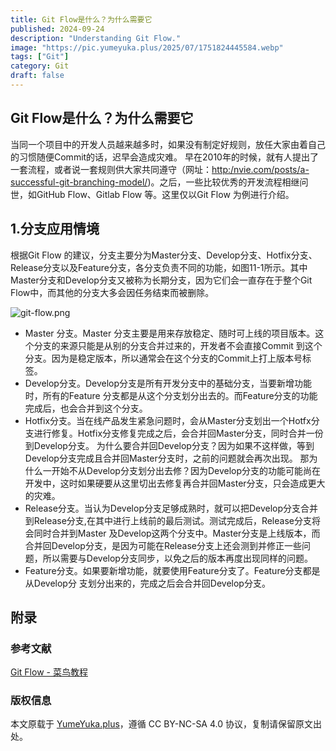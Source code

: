 ```yaml
---
title: Git Flow是什么？为什么需要它
published: 2024-09-24
description: "Understanding Git Flow."
image: "https://pic.yumeyuka.plus/2025/07/1751824445584.webp"
tags: ["Git"]
category: Git
draft: false
---
```



## Git Flow是什么？为什么需要它
当同一个项目中的开发人员越来越多时，如果没有制定好规则，放任大家由着自己的习惯随便Commit的话，迟早会造成灾难。
早在2010年的时候，就有人提出了一套流程，或者说一套规则供大家共同遵守（网址：[http:/nvie.com/posts/a-successful-git-branching-model/](http:/nvie.com/posts/a-successful-git-branching-model/))。之后，一些比较优秀的开发流程相继问世，如GitHub Flow、Gitlab Flow 等。这里仅以Git Flow 为例进行介绍。
## 1.分支应用情境
根据Git Flow 的建议，分支主要分为Master分支、Develop分支、Hotfix分支、Release分支以及Feature分支，各分支负责不同的功能，如图11-1所示。其中Master分支和Develop分支又被称为长期分支，因为它们会一直存在于整个Git Flow中，而其他的分支大多会因任务结束而被删除。

![git-flow.png](https://img.nightrainmilkyway.cn/img/git-flow.png)

- Master 分支。Master 分支主要是用来存放稳定、随时可上线的项目版本。这个分支的来源只能是从别的分支合并过来的，开发者不会直接Commit 到这个分支。因为是稳定版本，所以通常会在这个分支的Commit上打上版本号标签。
- Develop分支。Develop分支是所有开发分支中的基础分支，当要新增功能时，所有的Feature 分支都是从这个分支划分出去的。而Feature分支的功能完成后，也会合并到这个分支。
- Hotfix分支。当在线产品发生紧急问题时，会从Master分支划出一个Hotfx分支进行修复。Hotfix分支修复完成之后，会合并回Master分支，同时合并一份到Develop分支。
为什么要合并回Develop分支？因为如果不这样做，等到Develop分支完成且合并回Master分支时，之前的问题就会再次出现。
那为什么一开始不从Develop分支划分出去修？因为Develop分支的功能可能尚在开发中，这时如果硬要从这里切出去修复再合并回Master分支，只会造成更大的灾难。
- Release分支。当认为Develop分支足够成熟时，就可以把Develop分支合并到Release分支,在其中进行上线前的最后测试。测试完成后，Release分支将会同时合并到Master 及Develop这两个分支中。Master分支是上线版本，而合并回Develop分支，是因为可能在Release分支上还会测到并修正一些问题，所以需要与Develop分支同步，以免之后的版本再度出现同样的问题。
- Feature分支。如果要新增功能，就要使用Feature分支了。Feature分支都是从Develop分
支划分出来的，完成之后会合并回Develop分支。

## 附录

### 参考文献
[Git Flow - 菜鸟教程](https://www.runoob.com/git/git-flow.html)


### 版权信息

本文原载于 [YumeYuka.plus](https://YumeYuka.plus)，遵循 CC BY-NC-SA 4.0 协议，复制请保留原文出处。